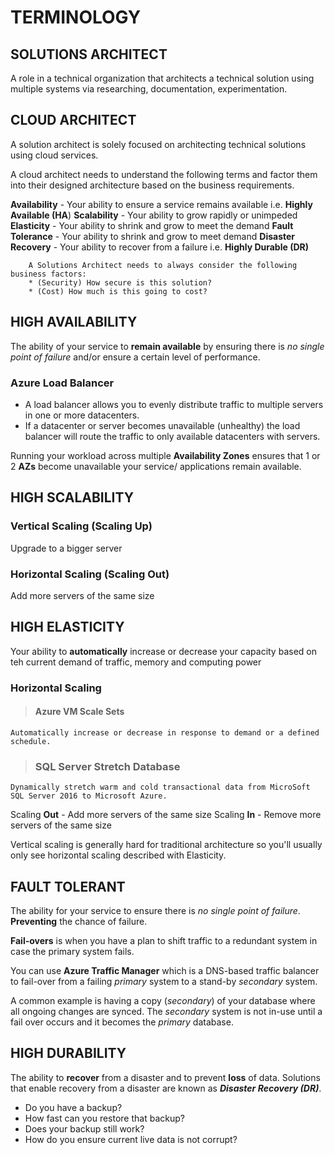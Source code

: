 # TERMINOLOGY

## SOLUTIONS ARCHITECT

A role in a technical organization that architects a technical solution using multiple systems via researching, documentation, experimentation.

## CLOUD ARCHITECT

A solution architect is solely focused on architecting technical solutions using cloud services.

A cloud architect needs to understand the following terms and factor them into their designed architecture based on the business requirements.

**Availability** - Your ability to ensure a service remains available i.e. **Highly Available (HA**)
**Scalability** - Your ability to grow rapidly or unimpeded
**Elasticity** - Your ability to shrink and grow to meet the demand
**Fault Tolerance** - Your ability to shrink and grow to meet demand
**Disaster Recovery** - Your ability to recover from a failure i.e. **Highly Durable (DR)**

        A Solutions Architect needs to always consider the following business factors:
        * (Security) How secure is this solution?
        * (Cost) How much is this going to cost?

## HIGH AVAILABILITY

The ability of your service to **remain available** by ensuring there is _no single point of failure_ and/or ensure a certain level of performance.

### Azure Load Balancer

- A load balancer allows you to evenly distribute traffic to multiple servers in one or more datacenters.
- If a datacenter or server becomes unavailable (unhealthy) the load balancer will route the traffic to only available datacenters with servers.

Running your workload across multiple **Availability Zones** ensures that 1 or 2 **AZs** become unavailable your service/ applications remain available.

## HIGH SCALABILITY

### Vertical Scaling (Scaling Up)

Upgrade to a bigger server

### Horizontal Scaling (Scaling Out)

Add more servers of the same size

## HIGH ELASTICITY

Your ability to **automatically** increase or decrease your capacity based on teh current demand of traffic, memory and computing power

### Horizontal Scaling

> #### Azure VM Scale Sets

    Automatically increase or decrease in response to demand or a defined schedule.

> ### SQL Server Stretch Database

    Dynamically stretch warm and cold transactional data from MicroSoft SQL Server 2016 to Microsoft Azure.

Scaling **Out** - Add more servers of the same size
Scaling **In** - Remove more servers of the same size

Vertical scaling is generally hard for traditional architecture so you'll usually only see horizontal scaling described with Elasticity.

## FAULT TOLERANT

The ability for your service to ensure there is _no single point of failure_. **Preventing** the chance of failure.

**Fail-overs** is when you have a plan to shift traffic to a redundant system in case the primary system fails.

You can use **Azure Traffic Manager** which is a DNS-based traffic balancer to fail-over from a failing _primary_ system to a stand-by _secondary_ system.

A common example is having a copy (_secondary_) of your database where all ongoing changes are synced. The _secondary_ system is not in-use until a fail over occurs and it becomes the _primary_ database.

## HIGH DURABILITY

The ability to **recover** from a disaster and to prevent **loss** of data. Solutions that enable recovery from a disaster are known as **_Disaster Recovery (DR)_**.

- Do you have a backup?
- How fast can you restore that backup?
- Does your backup still work?
- How do you ensure current live data is not corrupt?
